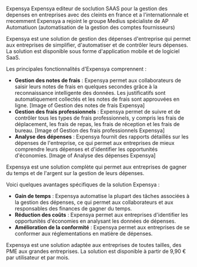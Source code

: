 Expensya 
Expensya editeur de soclution SAAS pour la gestion des depenses en entreprises avec des cleints en france et a l'internationnale  et rrecemment Expensya a rejoint le groupe Medius spécialiste de AP Automatiuon (automatisation de la gestion des comptes fournisseurs) 

Expensya est une solution de gestion des dépenses d'entreprise qui permet aux entreprises de simplifier, d'automatiser et de contrôler leurs dépenses. La solution est disponible sous forme d'application mobile et de logiciel SaaS.

Les principales fonctionnalités d'Expensya comprennent :

* **Gestion des notes de frais** : Expensya permet aux collaborateurs de saisir leurs notes de frais en quelques secondes grâce à la reconnaissance intelligente des données. Les justificatifs sont automatiquement collectés et les notes de frais sont approuvées en ligne.
[Image of Gestion des notes de frais Expensya]
* **Gestion des frais professionnels** : Expensya permet de suivre et de contrôler tous les types de frais professionnels, y compris les frais de déplacement, les frais de repas, les frais de réception et les frais de bureau.
[Image of Gestion des frais professionnels Expensya]
* **Analyse des dépenses** : Expensya fournit des rapports détaillés sur les dépenses de l'entreprise, ce qui permet aux entreprises de mieux comprendre leurs dépenses et d'identifier les opportunités d'économies.
[Image of Analyse des dépenses Expensya]

Expensya est une solution complète qui permet aux entreprises de gagner du temps et de l'argent sur la gestion de leurs dépenses.

Voici quelques avantages spécifiques de la solution Expensya :

* **Gain de temps** : Expensya automatise la plupart des tâches associées à la gestion des dépenses, ce qui permet aux collaborateurs et aux responsables des finances de gagner du temps.
* **Réduction des coûts** : Expensya permet aux entreprises d'identifier les opportunités d'économies en analysant les données de dépenses.
* **Amélioration de la conformité** : Expensya permet aux entreprises de se conformer aux réglementations en matière de dépenses.

Expensya est une solution adaptée aux entreprises de toutes tailles, des PME aux grandes entreprises. La solution est disponible à partir de 9,90 € par utilisateur et par mois.

